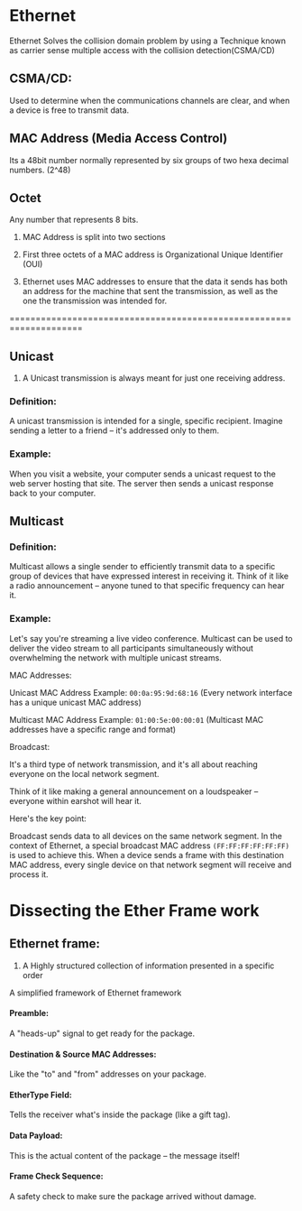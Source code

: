# Ethernet

Ethernet Solves the collision domain problem by using a Technique known as carrier sense multiple access with the collision detection(CSMA/CD)

## CSMA/CD:

Used to determine when the communications channels are clear, and when a device is free to transmit data. 

## MAC Address (Media Access Control)

Its a 48bit number normally represented by six groups of two hexa decimal numbers. (2^48)

## Octet 

Any number that represents 8 bits. 

1. MAC Address is split into two sections 

2. First three octets of a MAC address is Organizational Unique Identifier (OUI)

3. Ethernet uses MAC addresses to ensure that the data it sends has both an address for the machine that sent the transmission, as well as the one the transmission
   was intended for.

====================================================================

## Unicast

1. A Unicast transmission is always meant for just one receiving address.

### Definition: 
A unicast transmission is intended for a single, specific recipient. Imagine sending a letter to a friend – it's addressed only to them.

### Example: 

When you visit a website, your computer sends a unicast request to the web server hosting that site. The server then sends a unicast response back to your computer.

## Multicast

### Definition: 
Multicast allows a single sender to efficiently transmit data to a specific group of devices that have expressed interest in receiving it. Think of it like a radio announcement – anyone tuned to that specific frequency can hear it.

### Example: 
Let's say you're streaming a live video conference. Multicast can be used to deliver the video stream to all participants simultaneously without overwhelming the network with multiple unicast streams.

MAC Addresses:

Unicast MAC Address Example: `00:0a:95:9d:68:16` (Every network interface has a unique unicast MAC address)

Multicast MAC Address Example: `01:00:5e:00:00:01` (Multicast MAC addresses have a specific range and format)

Broadcast: 

It's a third type of network transmission, and it's all about reaching everyone on the local network segment. 

Think of it like making a general announcement on a loudspeaker – everyone within earshot will hear it. 

Here's the key point:

Broadcast sends data to all devices on the same network segment.
In the context of Ethernet, a special broadcast MAC address `(FF:FF:FF:FF:FF:FF)` is used to achieve this. When a device sends a frame with this destination MAC address, every single device on that network segment will receive and process it.

# Dissecting the Ether Frame work

## Ethernet frame:

1. A Highly structured collection of information presented in a specific order

A simplified framework of Ethernet framework

#### Preamble: 
 A "heads-up" signal to get ready for the package.
#### Destination & Source MAC Addresses: 
  Like the "to" and "from" addresses on your package.
#### EtherType Field: 
 Tells the receiver what's inside the package (like a gift tag).
#### Data Payload: 
 This is the actual content of the package – the message itself!
#### Frame Check Sequence: 
 A safety check to make sure the package arrived without damage.



